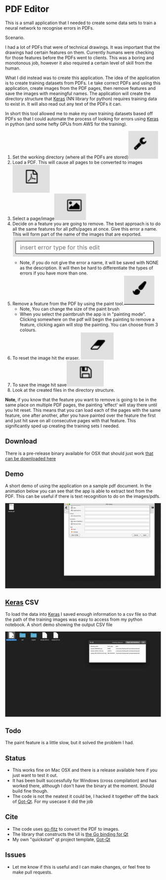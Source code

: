 # PDF Editor

This is a small application that I needed to create some data sets to train a neural network to recognise errors in PDFs.

Scenario.

I had a lot of PDFs that were of technical drawings. It was important that the drawings had certain features on them. Currently humans were checking for those features before the PDFs went to clients. This was a boring and monotonous job, however it also required a certain level of skill from the human.

What I did instead was to create this application. The idea of the application is to create training datasets from PDFs. I.e take correct PDFs and using this application, create images from the PDF pages, then remove features and save the images with meaningful names. The application will create the directory structure that [Keras](https://keras.io/) (NN library for python) requires training data to exist in. It will also read out any text of the PDFs it can.

In short this tool allowed me to make my own training datasets based off PDFs so that I could automate the process of looking for errors using [Keras](https://keras.io/) in python (and some hefty GPUs from AWS for the training).

1. Set the working directory (where all the PDFs are stored)![](static/working-directory.png)
2. Load a PDF. This will cause all pages to be converted to images![](static/choose-pdf.png)
3. Select a page/image![](static/select-page-image.png)
4. Decide on a feature you are going to remove. The best approach is to do all the same features for all pdfs/pages at once. Give this error a name. This will form part of the name of the images that are exported. ![](static/set-error-name.png)
	* Note, if you do not give the error a name, it will be saved with NONE as the description. It will then be hard to differentiate the types of errors if you have more than one.
4. Remove a feature from the PDF by using the paint tool.![](static/select-paint-mode.png)
	* Note, You can change the size of the paint brush
	* When you select the paintbrush the app is in "painting mode". Clicking somewhere on the pdf will begin the painting to remove a feature, clicking again will stop the painting. You can choose from 3 colours.
5. To reset the image hit the eraser. ![](static/reset-image.png)
6. To save the image hit save![](static/save-current-page-image.png)
7. Look at the created files in the directory structure.

**Note**, if you know that the feature you want to remove is going to be in the same place on multiple PDF pages, the painting 'effect' will stay there until you hit reset. This means that you can load each of the pages with the same feature, one after another, after you have painted over the feature the first and just hit save on all consecutive pages with that feature. This significantly sped up creating the training sets I needed.

## Download

There is a pre-release binary available for OSX that should just work [that can be downloaded here](https://github.com/amlwwalker/pdf-editor/releases/tag/0.1)

## Demo

A short demo of using the application on a sample pdf document. In the animation below you can see that the app is able to extract text from the PDF. This can be useful if there is text recognition to do on the images/pdfs.

![](static/pdf-editor-demo.gif)

## [Keras](https://keras.io/) CSV

To load the data into [Keras](https://keras.io/) I saved enough information to a csv file so that the path of the training images was easy to access from my python notebook. A short demo showing the output CSV file

![](static/pdf-editor-demo-CSV.gif)


## Todo

The paint feature is a little slow, but it solved the problem I had.

## Status

* This works fine on Mac OSX and there is a release available here if you just want to test it out. 
* It has been built successfully for Windows (cross compilation) and has worked there, although I don't have the binary at the moment. Should build fine though.
* The code is not the neatest it could be, I hacked it together off the back of [Got-Qt](https://github.com/amlwwalker/got-qt). For my usecase it did the job

## Cite

* The code uses [go-fitz](https://github.com/gen2brain/go-fitz) to convert the PDF to images.
* The library that constructs the UI is [the Go binding for Qt](https://github.com/therecipe/qt)
* My own "quickstart" qt project template, [Got-Qt](https://github.com/amlwwalker/got-qt)

## Issues

* Let me know if this is useful and I can make changes, or feel free to make pull requests.
